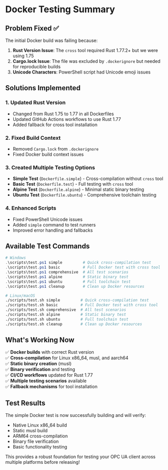 # Docker Testing Summary

## Problem Fixed ✅

The initial Docker build was failing because:
1. **Rust Version Issue**: The `cross` tool required Rust 1.77.2+ but we were using 1.75
2. **Cargo.lock Issue**: The file was excluded by `.dockerignore` but needed for reproducible builds
3. **Unicode Characters**: PowerShell script had Unicode emoji issues

## Solutions Implemented

### 1. Updated Rust Version
- Changed from Rust 1.75 to 1.77 in all Dockerfiles
- Updated GitHub Actions workflows to use Rust 1.77
- Added fallback for cross tool installation

### 2. Fixed Build Context
- Removed `Cargo.lock` from `.dockerignore` 
- Fixed Docker build context issues

### 3. Created Multiple Testing Options
- **Simple Test** (`Dockerfile.simple`) - Cross-compilation without `cross` tool
- **Basic Test** (`Dockerfile.test`) - Full testing with `cross` tool
- **Alpine Test** (`Dockerfile.alpine`) - Minimal static binary testing
- **Ubuntu Test** (`Dockerfile.ubuntu`) - Comprehensive toolchain testing

### 4. Enhanced Scripts
- Fixed PowerShell Unicode issues
- Added `simple` command to test runners
- Improved error handling and fallbacks

## Available Test Commands

```powershell
# Windows
.\scripts\test.ps1 simple         # Quick cross-compilation test
.\scripts\test.ps1 basic          # Full Docker test with cross tool
.\scripts\test.ps1 comprehensive  # All test scenarios
.\scripts\test.ps1 alpine         # Static binary test
.\scripts\test.ps1 ubuntu         # Full toolchain test
.\scripts\test.ps1 cleanup        # Clean up Docker resources
```

```bash
# Linux/macOS
./scripts/test.sh simple         # Quick cross-compilation test
./scripts/test.sh basic          # Full Docker test with cross tool
./scripts/test.sh comprehensive  # All test scenarios
./scripts/test.sh alpine         # Static binary test
./scripts/test.sh ubuntu         # Full toolchain test
./scripts/test.sh cleanup        # Clean up Docker resources
```

## What's Working Now

✅ **Docker builds** with correct Rust version  
✅ **Cross-compilation** for Linux x86_64, musl, and aarch64  
✅ **Static binary creation** (musl)  
✅ **Binary verification** and testing  
✅ **CI/CD workflows** updated for Rust 1.77  
✅ **Multiple testing scenarios** available  
✅ **Fallback mechanisms** for tool installation  

## Test Results

The simple Docker test is now successfully building and will verify:
- Native Linux x86_64 build
- Static musl build  
- ARM64 cross-compilation
- Binary file verification
- Basic functionality testing

This provides a robust foundation for testing your OPC UA client across multiple platforms before releasing!
